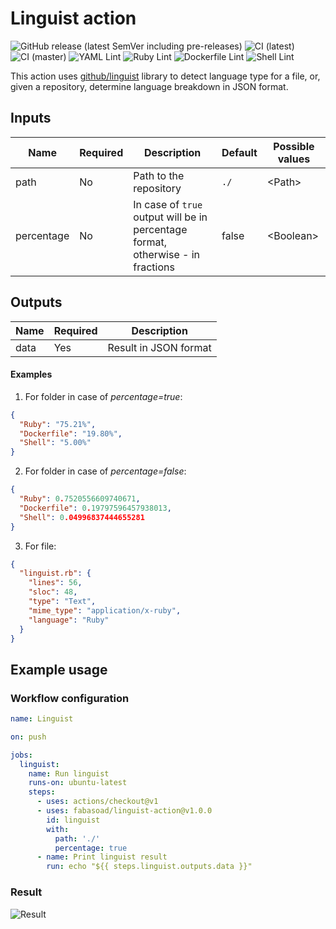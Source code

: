 # Linguist action
![GitHub release (latest SemVer including pre-releases)](https://img.shields.io/github/v/release/fabasoad/linguist-action?include_prereleases) ![CI (latest)](https://github.com/fabasoad/linguist-action/workflows/CI%20(latest)/badge.svg) ![CI (master)](https://github.com/fabasoad/linguist-action/workflows/CI%20(master)/badge.svg) ![YAML Lint](https://github.com/fabasoad/linguist-action/workflows/YAML%20Lint/badge.svg) ![Ruby Lint](https://github.com/fabasoad/linguist-action/workflows/Ruby%20Lint/badge.svg) ![Dockerfile Lint](https://github.com/fabasoad/linguist-action/workflows/Dockerfile%20Lint/badge.svg) ![Shell Lint](https://github.com/fabasoad/linguist-action/workflows/Shell%20Lint/badge.svg)

This action uses [github/linguist](https://github.com/github/linguist) library to detect language type for a file, or, given a repository, determine language breakdown in JSON format.

## Inputs
| Name       | Required | Description                                                                     | Default | Possible values |
|------------|----------|---------------------------------------------------------------------------------|---------|-----------------|
| path       | No       | Path to the repository                                                          | `./`    | &lt;Path&gt;    |
| percentage | No       | In case of `true` output will be in percentage format, otherwise - in fractions | false   | &lt;Boolean&gt; |

## Outputs
| Name | Required | Description           |
|------|----------|-----------------------|
| data | Yes      | Result in JSON format |

#### Examples
1. For folder in case of _percentage=true_:
```json
{
  "Ruby": "75.21%",
  "Dockerfile": "19.80%",
  "Shell": "5.00%"
}
```
2. For folder in case of _percentage=false_:
```json
{
  "Ruby": 0.7520556609740671,
  "Dockerfile": 0.19797596457938013,
  "Shell": 0.04996837444655281
}
```
3. For file:
```json
{
  "linguist.rb": {
    "lines": 56,
    "sloc": 48,
    "type": "Text",
    "mime_type": "application/x-ruby",
    "language": "Ruby"
  }
}
```
## Example usage

### Workflow configuration

```yaml
name: Linguist

on: push

jobs:
  linguist:
    name: Run linguist
    runs-on: ubuntu-latest
    steps:
      - uses: actions/checkout@v1
      - uses: fabasoad/linguist-action@v1.0.0
        id: linguist
        with:
          path: './'
          percentage: true
      - name: Print linguist result
        run: echo "${{ steps.linguist.outputs.data }}"
```

### Result
![Result](https://raw.githubusercontent.com/fabasoad/linguist-action/master/screenshot.png)